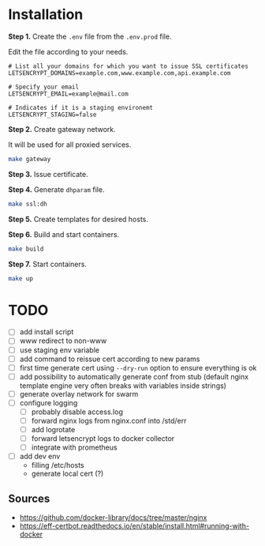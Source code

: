 # Installation

**Step 1.** Create the `.env` file from the `.env.prod` file.

Edit the file according to your needs.

```
# List all your domains for which you want to issue SSL certificates
LETSENCRYPT_DOMAINS=example.com,www.example.com,api.example.com

# Specify your email
LETSENCRYPT_EMAIL=example@mail.com

# Indicates if it is a staging environemt
LETSENCRYPT_STAGING=false
```

**Step 2.** Create gateway network. 

It will be used for all proxied services.

```bash
make gateway
```

**Step 3.** Issue certificate.

**Step 4.** Generate `dhparam` file.

```bash
make ssl:dh
```

**Step 5.** Create templates for desired hosts.

**Step 6.** Build and start containers.

```bash
make build
```

**Step 7.** Start containers.

```bash
make up
```


# TODO

- [ ] add install script
- [ ] www redirect to non-www
- [ ] use staging env variable
- [ ] add command to reissue cert according to new params
- [ ] first time generate cert using `--dry-run` option to ensure everything is ok
- [ ] add possibility to automatically generate conf from stub (default nginx template engine very often breaks with variables inside strings)
- [ ] generate overlay network for swarm
- [ ] configure logging
  - [ ] probably disable access.log
  - [ ] forward nginx logs from nginx.conf into /std/err
  - [ ] add logrotate 
  - [ ] forward letsencrypt logs to docker collector
  - [ ] integrate with prometheus
- [ ] add dev env
    - filling /etc/hosts
    - generate local cert (?)


## Sources

- https://github.com/docker-library/docs/tree/master/nginx
- https://eff-certbot.readthedocs.io/en/stable/install.html#running-with-docker
